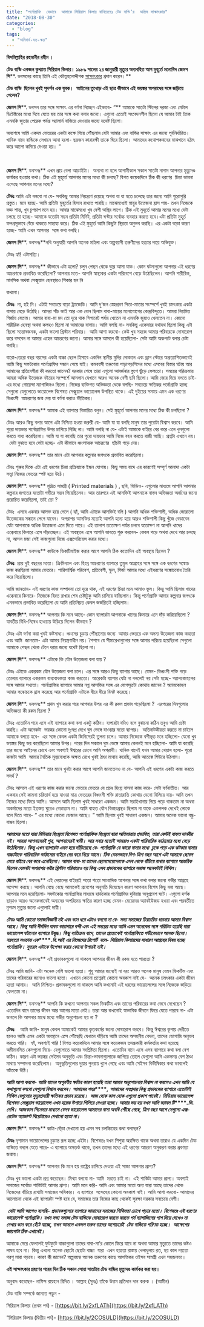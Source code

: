 ```yaml
---
title: "পর্নোগ্রাফি  যেভাবে  আমাকে সিরিয়াল কিলার বানিয়েছেঃ টেড বান্ডি’র  অন্তিম সাক্ষাৎকার"
date: "2018-08-30"
categories: 
  - "blog"
tags: 
  - "অনিবার্য-যত-ক্ষয়"
---
```


**বিসমিল্লাহির রহমানীর রহীম ।**

**টেড বান্ডি একজন কুখ্যাত সিরিয়াল কিলার। ১৯৮৯ সালের ২৪ জানুয়ারী মৃত্যুর অব্যবহিত আগ মুহূর্তে মনোবিদ জেমস সি****. ডবসনের কাছে তিনি এই কৌতূহলোদ্দীপক [সাক্ষাৎকার](https://www.youtube.com/watch?v=YgnKclKF6Co) প্রদান করেন।**

**টেড বান্ডি  ছিলেন খুবই সুদর্শন এক যুবক।**  **আইনের তুখোড় এই ছাত্র কীভাবে এই ভয়ঙ্কর অপরাধের সঙ্গে জড়িয়ে গেলেন?**

**জেমস সি****. ডবসন তার সঙ্গে সাক্ষাৎ এর বর্ণনা দিচ্ছেন এইভাবে- “** আমাকে সাতটা স্টিলের দরজা এবং মেটাল ডিটেক্টরের মধ্যে দিয়ে যেতে হয় তার সঙ্গে কথা বলার জন্যে। এগুলো এতোই সংবেদনশীল ছিলো যে আমার টাই ট্যাক এমনকি জুতার পেরেক পর্যন্ত অ্যালার্ম বাজিয়ে দেওয়ার জন্যে যথেষ্ট ছিলো।

অবশেষে আমি একদম ভেতরের একটা কক্ষে গিয়ে পৌঁছলাম যেটা আমার এবং বান্ডির সাক্ষাৎ এর জন্যে পূর্বনির্ধারিত। খানিক বাদে বান্ডিকে সেখানে আনা হলো- ছয়জন কারারক্ষী তাকে ঘিরে ছিলো। আমাদের কথোপকথনের মাঝখানে হঠাৎ করে আলো কমিয়ে দেওয়া হয়। ”

 

**জেমস** **সি****. ডবসনঃ** এখন প্রায় বেলা আড়াইটা।  অন্যথা না হলে আগামীকাল সকাল সাতটা নাগাদ আপনার মৃত্যুদণ্ড কার্যকর হওয়ার কথা। ঠিক এই মুহূর্তে আপনার মনের মধ্যে কী চলছে? বিগত কয়েকদিনে ঠিক কী ধরণের  চিন্তা ভাবনা এসেছে আপনার মনের মধ্যে?

**টেডঃ** আমি এটা বলবো না যে- সবকিছু আমার নিয়ন্ত্রণে রয়েছে অথবা যা যা হতে চলেছে তার জন্যে আমি পুরোপুরি প্রস্তুত। মনে হচ্ছে- আমি প্রতিটা মুহূর্তের হিসাব রাখতে পারছি। মাঝেমধ্যেই স্নায়ুর উত্তেজনা হ্রাস পায়- তখন নিজেকে বড্ড শান্ত, খুব চুপচাপ মনে হয়। আবার মাঝেমধ্যে খুব বেশী অস্থির লাগে। ঠিক এই মুহূর্তে আমার মনের মধ্যে যেটা চলছে তা হচ্ছে- আমাকে যতোটা সম্ভব প্রতিটা মিনিট, প্রতিটা ঘণ্টার সর্বোচ্চ ব্যবহার করতে হবে।এটা প্রতিটা মুহূর্ত ফলপ্রসূভাবে বেঁচে থাকতে সাহায্য করে। ঠিক এই মুহূর্তে আমি কিছুটা স্থিরতা অনুভব করছি। এর একটা বড়ো কারণ হচ্ছে- আমি এখন আপনার  সঙ্গে কথা বলছি।

**জেমস** **সি****. ডবসনঃ**নথি অনুযায়ী আপনি অনেক মহিলা এবং অল্পবয়সী তরুণীদের হত্যার দায়ে অভিযুক্ত।

টেডঃ হ্যাঁ! এটাসত্যি।

**জেমস** **সি****. ডবসনঃ** কীভাবে এটা হলো? চলুন পেছন থেকে ঘুরে আসা যাক। কোন ঘটনাগুলো আপনার এই ধরণের আচরণকে প্রভাবিত করেছিলো? আপনার মতে- আপনি স্বাস্থ্যকর একটা পরিবেশে বেড়ে উঠেছিলেন। আপনি শারীরিক, মানসিক অথবা সেক্সুয়াল হেনস্থারও শিকার হন নি

কখনো।

**টেডঃ**  না, হই নি। এটাই সবচেয়ে বড়ো ট্র্যাজেডি। আমি দু’জন স্নেহপ্রবণ পিতা-মাতার সংস্পর্শে খুবই চমৎকার একটা বাসায় বেড়ে উঠেছি। আমরা পাঁচ ভাই আর এক বোন ছিলাম বাবা-মায়ের মনোযোগের কেন্দ্রবিন্দুতে। আমরা নিয়মিত গির্জায় যেতাম। আমার বাবা-মা মদ তো দূরে থাক সিগারেট পর্যন্ত খেতেন না এমনকি জুয়াও খেলতেন না। কোনো শারীরিক হেনস্থা অথবা কলহও ছিলো না আমাদের বাসায়। আমি বলছি না- সবকিছু একেবারে যথাযথ ছিলো কিন্তু এটা ছিলো সন্তোষজনক, একটা ভালো খ্রিস্টান পরিবার।  আমি আশা করবো- কেউ খুব সহজে আমার পরিবারকে দোষারোপ করে বসবেন না আমার এহেন আচরণের জন্যে। আমার সঙ্গে আসলে কী হয়েছিলো- সেটা আমি অকপটে বলার চেষ্টা করছি।

বারো-তেরো বছর বয়সের একটা বাচ্চা ছেলে হিসাবে একদিন স্থানীয় মুদির দোকানে এবং ড্রাগ স্টোরে অপ্রত্যাশিতভাবেই আমি কিছু সফটকোর পর্নোগ্রাফির সন্ধান পেয়ে যাই। কমবয়সী তরুণেরা পাড়াপড়শিদের মধ্যে এসবের বিস্তার ঘটায় আর আমাদের প্রতিবেশীরা কী করতো জানেন? দরকার শেষে তারা এগুলো আবর্জনার স্তুপে ছুঁড়ে ফেলতো। সময়ের পরিক্রমায় আমরা অধিক উত্তেজক বইয়ের সংস্পর্শে আসলাম যেখানে আরও অনেক বেশী ছবি ছিলো। আমি জোর দিয়ে বলতে চাই- এর মধ্যে গোয়েন্দা ম্যাগাজিনও ছিলো। নিজের ব্যক্তিগত অভিজ্ঞতা থেকে বলছি- সবচেয়ে ক্ষতিকর পর্নোগ্রাফি হচ্ছে সেগুলো যেগুলোতে ভায়োলেন্স বিশেষত সেক্সুয়াল ভায়োলেন্স উপস্থিত থাকে। এই দুইয়ের সমন্বয় এমন এক ধরণের বিধ্বংসী  আচরণের জন্ম দেয় যা বর্ণনা করাও ভীতিকর।

**জেমস** **সি****. ডবসনঃ** আমাক এই ব্যাপারে বিস্তারিত বলুন। সেই মুহূর্তে আপনার মনের মধ্যে ঠিক কী চলছিলো ?

টেডঃ আরও কিছু বলার আগে এটা নিশ্চিত হওয়া জরুরী যে- আমি যা যা বলছি মানুষ তার পুরোটা বিশ্বাস করবে। আমি পুরো দায়ভার পর্নোগ্রাফির উপর চাপিয়ে দিচ্ছি না। আমি বলছি না যে- এটাই আমাকে বাইরে বের করে এনে খুনগুলো করতে বাধ্য করেছিলো। আমি যা যা করেছি তার পুরো দায়ভার আমি নিজে বহন করতে রাজী আছি। প্রশ্নটা এখানে নয়।  যেটা বুঝতে হবে সেটা হচ্ছে- এটা কীভাবে ধ্বংসাত্মক আচরণের  ছাঁচটা গড়ে দেয়।

**জেমস** **সি****. ডবসনঃ** তার মানে এটা আপনার কল্পনার জগৎকে প্রভাবিত করেছিলো।

টেডঃ শুরুর দিকে এটা এই ধরণের চিন্তা প্রক্রিয়াকে ইন্ধন যোগায়। কিছু সময় বাদে এর কারণেই সম্পূর্ণ আলাদা একটা সত্ত্বা নিজের ভেতরে স্পষ্ট হয়ে উঠে।

**জেমস** **সি****. ডবসনঃ** মুদ্রিত সামগ্রী ( Printed materials ) , ছবি, ভিডিও- এগুলোর মাধ্যমে আপনি আপনার কল্পনার জগতের যতোটা গভীরে সম্ভব গিয়েছিলেন। আর তারপরে এই আসক্তিই আপনাকে বাস্তব অভিজ্ঞতা অর্জনের জন্যে প্ররোচিত করেছিলো, তাই তো ?

টেডঃ  এসবে একবার আসক্ত হয়ে গেলে ( হ্যাঁ, আমি এটাকে আসক্তিই বলি ) আপনি অধিক শক্তিশালী, অধিক জোরালো উত্তেজকের সন্ধানে লেগে যাবেন। অপরাপর আসক্তির মতোই আপনি হন্যে হয়ে আরও শক্তিশালী কিছু খুঁজে বেড়াবেন যেটা আপনাকে অধিক উত্তেজনা এনে দিতে পারে। এই তালাশ ততোক্ষণ পর্যন্ত চলবে যতোক্ষণ না আপনি খাদের এক্কেবারে কিনারে এসে দাঁড়াচ্ছেন। এই অবস্থানে এসে আপনি ভাবতে শুরু করবেন- কেবল পড়ে অথবা দেখে আর চলছে না, আসল মজা সেই কাজগুলো নিজে এক্সপেরিয়েন্স করার মধ্যে।

**জেমস** **সি****. ডবসনঃ** কাউকে ভিকটিমাইজ করার আগে আপনি ঠিক কতোদিন এই অবস্থায় ছিলেন ?

**টেডঃ**  প্রায় দুই বছরের মতো। ক্রিমিন্যাল এবং হিংস্র আচরণের ব্যাপারে তুমুল আগ্রহের সঙ্গে সঙ্গে এক ধরণের সঙ্কোচ কাজ করছিলো আমার ভেতরে। পারিপার্শ্বিক পরিবেশ, প্রতিবেশী, স্কুল, গির্জা আমার মধ্যে এইধরণের সঙ্কোচবোধ তৈরি করে দিয়েছিলো।

আমি জানতাম- এই ধরণের কাজ সম্পাদনা তো দূরে থাক, এই ধরণের চিন্তা মনে আনাও ভুল। কিন্তু আমি ছিলাম খাদের এক্কেবারে কিনারে- নিজেকে বিরত রাখার শেষ চেষ্টাটুকু আমি চালিয়ে যাচ্ছিলাম। কিন্তু পর্নোগ্রাফি আমার কল্পনার জগৎকে এমনভাবে প্রভাবিত করেছিলো যে আমি প্রতিনিয়ত কেবল জর্জরিতই হচ্ছিলাম।

**জেমস** **সি****. ডবসনঃ** আপনার কি মনে আছে- কোন ব্যাপারটা আপনাকে খাদের কিনারে এনে দাঁড় করিয়েছিলো ? যাবতীয় বিধি-নিষেধ হাওয়ায় উড়িয়ে দিলেন কীভাবে ?

টেডঃ এটা বর্ণনা করা খুবই কষ্টসাধ্য। ধ্বংসের চূড়ায় পৌঁছানোর জন্যে  আমার ভেতরে এক অদম্য উত্তেজনা কাজ করতো এবং আমি  জানতাম- এটা আমার নিয়ন্ত্রণাধীন নয়। শৈশবে যে সীমারেখাগুলোর সঙ্গে আমার পরিচয় হয়েছিলো সেগুলো আমাকে পেছন থেকে টেনে ধরার জন্যে যথেষ্ট ছিলো না।

**জেমস** **সি****. ডবসনঃ** এটাকে কি যৌন উত্তেজনা বলা যায় ?

টেডঃ এটাকে একরকম যৌন উত্তেজনা বলা চলে। এর সঙ্গে আরও কিছু ব্যাপার আছে। যেমন- বিধ্বংসী শক্তি গড়ে তোলার ব্যাপারে একরকম বাধ্যবাধকতা কাজ করতো। আরেকটা ব্যাপার যেটা না বললেই নয় সেটা হচ্ছে- অ্যালকোহলের সঙ্গে আমার সখ্যতা। পর্নোগ্রাফির ব্যাপারে আমার নগ্ন আসক্তির সঙ্গে এর যোগসূত্রটা কোথায় জানেন ? অ্যালকোহল আমার সঙ্কোচকে হ্রাস করেছে আর পর্নোগ্রাফি এটাকে ধীরে ধীরে বিনষ্ট করেছে।

**জেমস** **সি****. ডবসনঃ** প্রথম খুন করার পরে আপনার উপর এর কী রকম প্রভাব পড়েছিলো ?  এরপরের দিনগুলোর অভিজ্ঞতা কী রকম ছিলো ?

টেডঃ এতোদিন পরে এসে এই ব্যাপারে কথা বলা একটু কঠিন। ব্যপারটা যদিও বলে বুঝানো কঠিন তবুও আমি চেষ্টা করছি। এটা অনেকটা  ভয়ঙ্কর কোনো দুঃস্বপ্ন দেখে ঘুম ভেঙ্গে যাওয়ার মতো ব্যাপার।  অতিনাটকীয়তা করতে না চাইলে আমাকে বলতে হবে-  এর সঙ্গে কেবল একটা জিনিসেরই তুলনা চলে। আমার নিজেকে বশীভূত মনে হচ্ছিলো- যেনো খুব ভয়ঙ্কর কিছু ভর করেছিলো আমার উপর। পরের দিন সকালে ঘুম ভেঙ্গে আমার কেবলই মনে হচ্ছিলো- আমি যা করেছি তার জন্যে আইনের চোখে এবং অবশ্যই ঈশ্বরের চোখে আমি অপরাধী। খানিক বাদেই যখন আমার খেয়াল হলো- পুরো কাজটা আমি  আমার নৈতিক মূল্যবোধকে অক্ষত রেখে খুবই ঠাণ্ডা মাথায় করেছি, আমি আতঙ্কে শিউরে উঠলাম।

**জেমস** **সি****. ডবসনঃ** তার মানে খুনটা করার আগে আপনি জানতেনও না যে- আপনি এই ধরণের একটা কাজ করতে সমর্থ ?

টেডঃ আসলে এই ধরণের কাজ করার জন্যে ভেতরে ভেতরে যে প্রচণ্ড হিংস্র বাসনা কাজ করে- সেটা বর্ণনাতীত। আর একবার সেই কামনা চরিতার্থ হয়ে যাওয়া মাত্র ভেতরের বিধ্বংসী শক্তি রাতারাতি কোথায় যেনো মিলিয়ে যায়- আমি তখন নিজের মধ্যে ফিরে আসি। আসলে আমি ছিলাম খুবই সাধারণ একজন। আমি সরাইখানায় গিয়ে পড়ে থাকতাম না অথবা অকর্মাদের মতো ইতস্তত ঘুরেও বেড়াতাম না। আমি বাহ্যত যৌন বিকারগ্রস্থও ছিলাম না যাকে একপলক দেখেই লোকে বলে দিতে পারে- “ এর মধ্যে কোনো ভেজাল আছে। ” আমি ছিলাম খুবই সাধারণ একজন। আমার অনেক ভালো বন্ধু-বান্ধব ছিলো।

**_আমাদের মতো যারা মিডিয়ার হিংস্রতা বিশেষত পর্নোগ্রাফিক হিংস্রতা দ্বারা অতিমাত্রায় প্রভাবিত, তারা কেউই বাহ্যত দানবীয় নই। আমরা আপনাদেরই পুত্র, আপনাদেরই স্বামী। আর সবার মতোই আমরাও একটা পারিবারিক কাঠামোর মধ্যে বেড়ে উঠেছিলাম। কিন্তু এখন ব্যাপারটা এমন হয়ে দাঁড়িয়েছে যে- পর্নোগ্রাফি যে কারো বাসার মধ্যে  ঢুকে পড়ে এক ঝটকায় বাসার বাচ্চাটাকে পারিবারিক কাঠামোর বাইরে বের করে নিয়ে আসে। ঠিক যেমনভাবে বিশ-ত্রিশ বছর আগে এটা আমাকে ছোবল মেরে বাইরে বের করে এনেছিলো। আমার বাবা-মা তাদের ছেলেমেয়েদেরকে এসব থেকে বাঁচিয়ে রাখার ব্যাপারে আন্তরিক ছিলেন যেমনটা অপরাপর কট্টর খ্রিস্টান পরিবারেও হয় কিন্তু এসব প্রভাবকের ব্যাপারে সমাজ অনেকটাই শিথিল।_**  

**জেমস** **সি****. ডবসনঃ** এই দেয়ালের বাইরেই শতো শতো সাংবাদিক আপনার সঙ্গে কথা বলার জন্যে গভীর আগ্রহে অপেক্ষা করছে। আপনি বেছে বেছে আমাকেই প্রবেশের অনুমতি দিয়েছেন কারণ আপনার বিশেষ কিছু বলা আছে। আপনার মনে হয়েছিলো- সফটকোর পর্নোগ্রাফির মাধ্যমে হার্ডকোর পর্নোগ্রাফির দুনিয়ায় অনুপ্রবেশ ঘটে। এগুলো দর্শক ছাড়াও আরও অনেকভাবেই অন্যদের অপরিমেয় ক্ষতির কারণ হচ্ছে যেমন- মেয়েদের অ্যাবইউজড হওয়া এবং পরবর্তীতে নৃশংস মৃত্যুর জন্যে এগুলোই দায়ী।

**_টেডঃ আমি কোনো সমাজবিজ্ঞানী নই এবং ভান ধরে এটাও বলবো না যে- সভ্য সমাজের_** **_চিরাচরিত ধারনায় আমার বিশ্বাস আছে।_** **_কিন্তু আমি দীর্ঘদিন যাবত কারাগারে বন্দী এবং এই সময়ের মধ্যে আমি এমন অনেকের সঙ্গে পরিচিত হয়েছি যারা_** **_ভায়োলেন্স ঘটানোর ব্যাপারে উদ্বুদ্ধ। কিছু ব্যতিক্রম বাদে, তাদের প্রত্যেকেই পর্নোগ্রাফিতে গভীরেভাবে আসক্ত ছিলো। নরহত্যা সংক্রান্ত এফ_****_.বি.আই এর নিজেদের রিপোর্ট  বলে- সিরিয়াল কিলারদের সাধারণ আগ্রহের বিষয় হচ্ছে পর্নোগ্রাফি। সুতরাং এটাকে উপেক্ষা করার কোনো উপায়ই নাই।_**  

**জেমস** **সি****. ডবসনঃ** এই প্রভাবকগুলো না থাকলে আপনার জীবন কী রকম হতে পারতো ?

টেডঃ আমি জানি- এটা অনেক বেশি ভালো হতো। শুধু আমার জন্যেই না বরং আরও অনেক মানুষ যেমন ভিকটিম এবং তাদের পরিবারের জন্যেও ভালো হতো। এখানে কোনো প্রশ্নেরই কোনো অবকাশ নাই যে-  অনেক চমৎকার একটা জীবন হতো আমার।  আমি নিশ্চিত- প্রভাবকগুলো না থাকলে আমি কখনোই এই ধরনের ভায়োলেন্সের সঙ্গে নিজেকে জড়িয়ে ফেলতাম না।

**জেমস** **সি****. ডবসনঃ** আপনি কি কখনো আপনার সকল ভিকটিম এবং তাদের পরিবারের কথা ভেবে দেখেছেন ? এতোদিন বাদে তাদের জীবন আর আগের মতো নেই। তারা আর কখনোই স্বাভাবিক জীবনে ফিরে যেতে পারবে না- এটা ভাবলে কি আপনার মাঝে মধ্যে গভীর অনুশোচনা হয় না ?

**টেডঃ**    আমি জানি- মানুষ কেবল আমাকেই আমার কৃতকর্মের জন্যে দোষারোপ করবে। কিন্তু ঈশ্বরের কৃপায় দেরীতে হলেও আমি এমন একটা অবস্থানে এসে পৌঁছেছি যেখানে দাঁড়িয়ে আমি তাদের অসহনীয় বেদনা, তাদের ভোগান্তি অনুভব করতে পারি।  হ্যাঁ, অবশ্যই পারি ! বিগত কয়েকদিনে আমার সঙ্গে কয়েকজন তদন্তকারী কর্মকর্তার কথা হয়েছে অমীমাংসিত কেসগুলো নিয়ে- যেগুলোতে আমার সংশ্লিষ্টতা ছিলো। এতোদিন বাদে এসে এসব ব্যাপারে কথা বলা বেশ কঠিন। কারণ এটা ভয়ঙ্কর সেইসব অনুভূতি এবং চিন্তা-ভাবনাগুলোকে জাগিয়ে তোলে যেগুলো আমি একসময় বেশ ঠাণ্ডা মাথায় সম্পাদনা করেছিলাম।  অনুভূতিগুলোর দুয়ার পুনরায় খুলে গেছে এবং আমি সেইসব বিভীষিকার কথা ভাবলেই আঁতকে উঠি।

**_আমি আশা করবো- আমি যাদের অপূরণীয় ক্ষতির কারণ হয়েছি তারা আমার অনুশোচনায় বিশ্বাস না করলেও এখন আমি যে কথাগুলো বলবো সেগুলো বিশ্বাস করবেন।_** **_আমাদের শহর_****_,_** **_আমাদের_** **_সম্প্রদায় কিছু প্রভাবকের ব্যাপারে এতোটাই শিথিল যেগুলোর সুদূরপ্রসারী ক্ষতিকর প্রভাব রয়েছে।  আজ হোক কাল হোক এগুলো প্রকাশ পাবেই। মিডিয়ায় ভায়োলেন্স বিশেষত সেক্সুয়াল ভায়োলেন্স এখন হরেক উপায়ে গিলিয়ে দেওয়া হচ্ছে। আমার ভয় হয় যখন আমি ক্যাবল টি_****_.ভি. দেখি। আজকাল সিনেমার মাধ্যমে যেসব ভায়োলেন্স আমাদের বাসা অবধি পৌঁছে গেছে, ত্রিশ বছর আগে সেগুলো এক্স-রেটেড অ্যাডাল্ট থিয়েটারেও দেখানো হতো না।_**

**জেমস** **সি****. ডবসনঃ** কাটা-ছেঁড়া দেখানো হয় এমন সব চলচ্চিত্রের কথা বলছেন?

**টেডঃ** দৃশ্যমান ভায়োলেন্সের চূড়ান্ত রূপ হচ্ছে এইটা। বিশেষতঃ যখন শিশুরা অরক্ষিত থাকে অথবা তারাও যে একদিন টেড বান্ডিতে বদলে যেতে পারে- এ ব্যাপারে অসতর্ক থাকে, তখন তাদের মধ্যে এই ধরণের আচরণ অনুকরণ করার প্রবণতা জন্মায়।

**জেমস** **সি****. ডবসনঃ** আপনার কি মনে হয় রাষ্ট্রের চাপিয়ে দেওয়া এই সাজা আপনার প্রাপ্য?

টেডঃ খুব ভালো একটা প্রশ্ন করেছেন। মিথ্যা বলবো না- আমি  মরতে চাই না। এই শাস্তিটা আমার প্রাপ্য। অবশ্যই সমাজের সর্বোচ্চ শাস্তিটাই আমার প্রাপ্য। আমি মনে করি- আমি এবং আমার মতো অন্য যারা আছে তাদের থেকে নিজেদের বাঁচিয়ে রাখাটা সমাজের অধিকার। এ ব্যাপারে  সন্দেহের কোনো অবকাশ নাই। আমি আশা করবো- আমাদের আলোচনা থেকে এই ব্যাপারটা স্পষ্ট হবে যে, সমাজের তার নিজের কাছ থেকেই সুরক্ষা দরকার সবচেয়ে বেশী।

 **_যেটা আমি আগেও বলেছি- প্রভাবকগুলোর ব্যাপারে আমাদের সমাজের শিথিলতা চোখে পড়ার মতো। বিশেষতঃ এই ধরণের ভায়োলেন্ট পর্নোগ্রাফি। যখন সভ্য সমাজ টেড বান্ডিকে দোষারোপ করতে করতে পর্ন ম্যাগাজিনের পাশ দিয়ে দেখেও না দেখার ভান করে হেঁটে যাচ্ছে, তখন আসলে একদল তরুন তাদের অগোচরেই  টেড বান্ডিতে পরিণত হচ্ছে।  আক্ষেপের জায়গাটা ঠিক এখানেই।_**  

আমাকে মেরে ফেললেই ফুটফুটে বাচ্চাগুলো তাদের বাবা-মা’র কোলে ফিরে যাবে না অথবা আমার মৃত্যুতে তাদের কষ্টও লাঘব হবে না। কিন্তু এখনো অনেক ছোটো ছোটো বাচ্চা  যারা  এখন হয়তো রাস্তায় খেলাধুলায় রত, হয় কাল নয়তো পরশু মারা পড়বে। কারণ কী জানেন? অল্পবয়স্ক অনেক তরুণের কাছে আপত্তিকর ওইসব সামগ্রী এখন সহজলভ্য।

**এই সাক্ষাৎকার গ্রহণের পরের দিন ঠিক সকাল সোয়া সাতটায় টেড বান্ডির মৃত্যুদণ্ড কার্যকর করা হয়।**

অনুবাদ করেছেন- নাফিস রায়হান রিদিত । আল্লাহ (সুবঃ) তাঁকে উত্তম প্রতিদান দান করুক । (আমীন)

টেড বান্ডি সম্পর্কে জানতে পড়ুন -

সিরিয়াল কিলার (প্রথম পর্ব) - [https://bit.ly/2xfLATh](https://bit.ly/2xfLATh)

“সিরিয়াল কিলার (দ্বিতীয় পর্ব)- [https://bit.ly/2COSULD](https://bit.ly/2COSULD)
